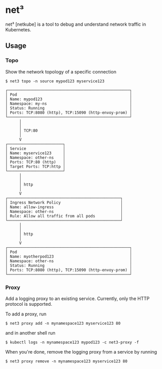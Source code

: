 # net³

net³ [netkube] is a tool to debug and understand network traffic in Kubernetes.

## Usage

### Topo

Show the network topology of a specific connection

```shell
$ net3 topo -n source mypod123 myservice123

┌─────────────────────────────────────────────────────┐
│ Pod                                                 │
│ Name: mypod123                                      │
│ Namespace: my-ns                                    │
│ Status: Running                                     │
│ Ports: TCP:8080 (http), TCP:15090 (http-envoy-prom) │
└─────────────────────────────────────────────────────┘
      │
      │
      │ TCP:80
      │
      V
┌────────────────────────┐
│ Service                │
│ Name: myservice123     │
│ Namespace: other-ns    │
│ Ports: TCP:80 (http)   │
│ Target Ports: TCP:http │
└────────────────────────┘
      │
      │
      │ http
      │
      V
┌─────────────────────────────────────────────────┐
│ Ingress Network Policy                          │
│ Name: allow-ingress                             │
│ Namespace: other-ns                             │
│ Rule: Allow all traffic from all pods           │
└─────────────────────────────────────────────────┘
      │
      │
      │ http
      │
      V
┌─────────────────────────────────────────────────────┐
│ Pod                                                 │
│ Name: myotherpod123                                 │
│ Namespace: other-ns                                 │
│ Status: Running                                     │
│ Ports: TCP:8080 (http), TCP:15090 (http-envoy-prom) │
└─────────────────────────────────────────────────────┘

```

### Proxy

Add a logging proxy to an existing service. Currently, only the HTTP protocol is supported.

To add a proxy, run

```shell
$ net3 proxy add -n mynamespace123 myservice123 80
```

and in another shell run

```shell
$ kubectl logs -n mynamespace123 mypod123 -c net3-proxy -f
```

When you're done, remove the logging proxy from a service by running

```shell
$ net3 proxy remove -n mynamespace123 myservice123 80
```
